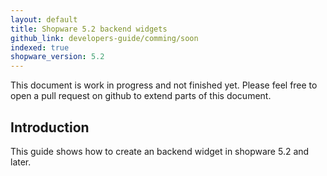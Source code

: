 ```yaml
---
layout: default
title: Shopware 5.2 backend widgets
github_link: developers-guide/comming/soon
indexed: true
shopware_version: 5.2
---
```

<div class="alert alert-warning">
This document is work in progress and not finished yet.
Please feel free to open a pull request on github to extend parts of this document.
</div>

## Introduction
This guide shows how to create an backend widget in shopware 5.2 and later.
